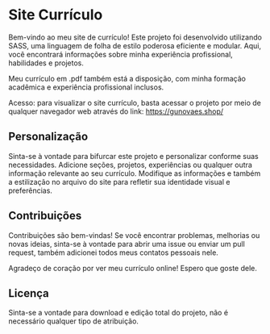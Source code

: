 # Site Currículo 

Bem-vindo ao meu site de currículo! Este projeto foi desenvolvido utilizando SASS, uma linguagem de folha de estilo poderosa eficiente e modular. Aqui, você encontrará informações sobre minha experiência profissional, habilidades e projetos.

Meu currículo em .pdf também está a disposição, com minha formação acadêmica e experiência profissional inclusos.

Acesso: para visualizar o site currículo, basta acessar o projeto por meio de qualquer navegador web através do link: https://gunovaes.shop/

## Personalização

Sinta-se à vontade para bifurcar este projeto e personalizar conforme suas necessidades. Adicione seções, projetos, experiências ou qualquer outra informação relevante ao seu currículo. Modifique as informações e também a estilização no arquivo do site para refletir sua identidade visual e preferências.

## Contribuições

Contribuições são bem-vindas! Se você encontrar problemas, melhorias ou novas ideias, sinta-se à vontade para abrir uma issue ou enviar um pull request, também adicionei todos meus contatos pessoais nele.

Agradeço de coração por ver meu currículo online! Espero que goste dele.

## Licença

Sinta-se a vontade para download e edição total do projeto, não é necessário qualquer tipo de atribuição.

